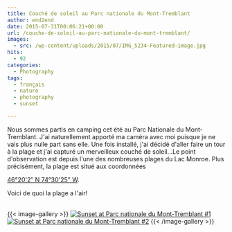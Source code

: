 ```yaml
---
title: Couché de soleil au Parc nationale du Mont-Tremblant
author: end2end
date: 2015-07-31T00:06:21+00:00
url: /couche-de-soleil-au-parc-nationale-du-mont-tremblant/
images:
  - src: /wp-content/uploads/2015/07/IMG_5234-Featured-image.jpg
hits:
  - 92
categories:
  - Photography
tags:
  - français
  - nature
  - photography
  - sunset

---
```

Nous sommes partis en camping cet été au Parc Nationale du Mont-Tremblant. J'ai naturellement apporté ma caméra avec moi puisque je ne vais plus nulle part sans elle. Une fois installé, j'ai décidé d'aller faire un tour à la plage et j'ai capturé un merveilleux couché de soleil...<!--more-->Le point d'observation est depuis l'une des nombreuses plages du Lac Monroe. Plus précisément, la plage est situé aux coordonnées 

[46°20'2&#8243; N 74°30'25" W](https://www.google.ca/maps/place/46°20'01.5"N+74°30'24.7"W/@46.333754,-74.506858,812m/).

Voici de quoi la plage a l'air!  
&nbsp;

{{< image-gallery >}}
[![Sunset at Parc nationale du Mont-Tremblant #1](http://www.end2endzone.com/wp-content/uploads/2015/07/IMG_5235_e2ez-672x448.jpg)](https://www.flickr.com/photos/154618444@N05/37549401452/in/dateposted-public/ "Sunset at Parc nationale du Mont-Tremblant #1")
[![Sunset at Parc nationale du Mont-Tremblant #2](http://www.end2endzone.com/wp-content/uploads/2015/07/IMG_5239_e2ez-672x448.jpg)](https://www.flickr.com/photos/154618444@N05/23729083798/in/dateposted-public/ "Sunset at Parc nationale du Mont-Tremblant #2")
{{< /image-gallery >}}

